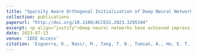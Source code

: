 ```yaml
---
title: "Sparsity Aware Orthogonal Initialization of Deep Neural Networks."
collection: publications
paperurl: "http://doi.org/10.1109/ACCESS.2023.3295344"
excerpt: <p align="justify">Deep neural networks have achieved impressive pattern recognition and generative abilities on complex tasks by developing larger and deeper models, which are increasingly costly to train and implement. There is in tandem interest to develop sparse versions of these powerful models by post-processing with weight pruning or dynamic sparse training. However, these processes require expensive train-prune-finetune cycles and compromise the trainability of very deep network configurations. We introduce sparsity-aware orthogonal initialization (SAO), a method to initialize sparse but maximally connected neural networks with orthogonal weights. SAO constructs a sparse network topology leveraging Ramanujan expander graphs to assure connectivity and assigns orthogonal weights to attain approximate dynamical isometry. Sparsity in SAO networks is tunable prior to model training. We compared SAO to fully-connected neural networks and demonstrated that SAO networks outperform magnitude pruning in very deep and sparse networks up to a thousand layers with fewer computations and training iterations. Convolutional neural networks are SAO networks with special constraints, while kernel pruning may be interpreted as tuning the SAO sparsity level. Within SAO framework, kernels may be pruned prior to model training based on a desired compression factor rather than post-training based on parameter-dependent heuristics. SAO is well-suited for applications with tight energy and computation budgets such as edge computing tasks, because it achieves sparse, trainable neural network models with fewer learnable parameters without requiring special layers, additional training, scaling, or regularization. The advantages of SAO networks are attributed to both its sparse but maximally connected topology and orthogonal weight initialization.</p>
date: 2023-07-13
venue: 'IEEE Access'
citation: 'Esguerra, K., Nasir, M., Tang, T. B., Tumian, A., Ho, E. T. W. (2023). &quot;Sparsity Aware Orthogonal Initialization of Deep Neural Networks.&quot; IEEE Access, vol. 11, pp. 74165-74181.'
---
```

